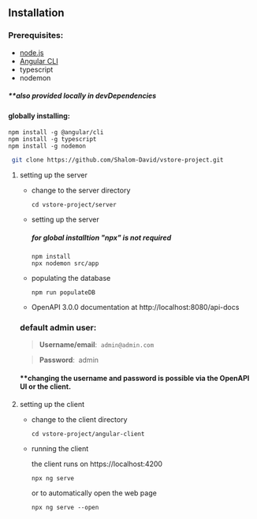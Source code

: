 ## Installation

### Prerequisites:

- [node.js](https://nodejs.org/en)
- [Angular CLI](https://github.com/angular/angular-cli)
- typescript
- nodemon

##### \*\*also provided locally in devDependencies

#### globally installing:

```
npm install -g @angular/cli
npm install -g typescript
npm install -g nodemon
```

```bash
 git clone https://github.com/Shalom-David/vstore-project.git
```

1. setting up the server

   - change to the server directory

     ```
     cd vstore-project/server
     ```

   - setting up the server

     ##### for global installtion "npx" is not required

     ```
     npm install
     npx nodemon src/app
     ```

   - populating the database

     ```
     npm run populateDB
     ```

   - OpenAPI 3.0.0 documentation at http://localhost:8080/api-docs

   ### default admin user:

   > **Username/email**:&nbsp; `admin@admin.com`

   > **Password**:&nbsp; admin

   #### \*\*changing the username and password is possible via the OpenAPI UI or the client.

2. setting up the client

   - change to the client directory

     ```
     cd vstore-project/angular-client
     ```

   - running the client

     the client runs on https://localhost:4200

     ```
     npx ng serve
     ```

     or to automatically open the web page

     ```
     npx ng serve --open
     ```
